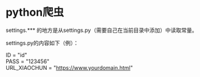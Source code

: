 # python爬虫

settings.*** 的地方是从settings.py（需要自己在当前目录中添加）中读取常量。

settings.py的内容如下（例）：

ID = "id"  
PASS = "123456"  
URL_XIAOCHUN = "https://www.yourdomain.html"


